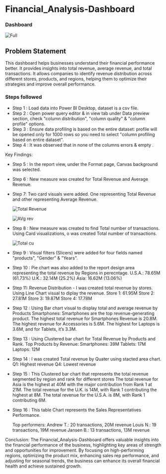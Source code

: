 
# Financial_Analysis-Dashboard

### Dashboard 
![Full](https://github.com/user-attachments/assets/79923886-6f77-4963-9afa-8505bc0cefbb)

## Problem Statement

This dashboard helps businesses understand their financial performance better. It provides insights into total revenue, average revenue, and total transactions. It allows companies to identify revenue distribution across different stores, products, and regions, helping them to optimize their strategies and improve overall performance.

### Steps followed 

- Step 1 : Load data into Power BI Desktop, dataset is a csv file.
- Step 2 : Open power query editor & in view tab under Data preview section, check "column distribution", "column quality" & "column profile" options.
- Step 3 : Ensure data profiling is based on the entire dataset: profile will be opened only for 1000 rows so you need to select "column profiling based on entire dataset".
- Step 4 : It was observed that in none of the columns errors & empty .

Key Findings:

- Step 5 : In the report view, under the Format page, Canvas background was selected.
- Step 6 : New measure was created for Total Revenue and Average Revenue. 
- Step 7: Two card visuals were added. One representing Total Revenue and other representing Average Revenue.

  ![Total Revenue](https://github.com/user-attachments/assets/26042471-f403-431d-837c-f3b8d99d2f7e)

  ![AVg rev](https://github.com/user-attachments/assets/8c5657fc-c312-4897-9920-4da241fbbbc5)

- Step 8 : New measure was created to find Total number of transactions. Using Card visualizations, o was created Total number of transactions.

  ![Total cu](https://github.com/user-attachments/assets/cae3d1dc-c51e-436c-ac79-49370f2adfbd)

- Step 9 : Visual filters (Slicers) were added for four fields named "products", "Gender" & "Years".

- Step 10 : Pie chart was also added to the report design area representing the total revenue by Regions in perecntage. 
    U.S.A.: 78.65M (61.73%)
    U.K.: 32.14M (25.2%)
    Asia: 16.62M (13.06%)

- Step 11: Revenue Distribution - I was created total revenue by stores. Using Line Chart visual to diplay the revenue.
    Store 1: 61.95M
    Store 2: 27.81M
    Store 3: 19.87M
    Store 4: 17.78M

- Step 12 : Using Bar chart visual to display total and average revenue by Products
    Smartphones: Smartphones are the top revenue-generating product.
    The highest total revenue for Smartphones Revenue is 20.8M.
    The highest revenue for Accessories is 5.6M.
    The highest for Laptops is 3.6M, and for Tablets, it’s 3.3M.

- Step 13 : Using Clustered bar chart for Total Revenue by Products and Rank.
    Top Products by Revenue:
      Smartphones: 39M
      Tablets: 17M
      Laptops: 12M

- Step 14 : I was created Total revenue by Quater using stacted area chart.
    Q1: Highest revenue
    Q4: Lowest revenue
        
- Step 15 : This Clustered bar chart that represents the total revenue segmented by region and rank for different stores
    The total revenue for Asia is the highest at 40M with the major contribution from Rank 1 at 21M.
    The total revenue for the U.K. is 14M, with Rank 1 contributing the highest at 8M.
    The total revenue for the U.S.A. is 8M, with Rank 1 contributing 6M.

- Step 16 : This table Chart represents the Sales Representatives Performance.

    Top performers:
      Andrew T.: 20 transactions, 20M revenue
      Louis N.: 19 transactions, 19M revenue
      Jansen B.: 13 transactions, 13M revenue

Conclusion:
The Financial_Analysis-Dashboard offers valuable insights into the financial performance of the business, highlighting key areas of strength and opportunities for improvement. By focusing on high-performing regions, optimizing the product mix, enhancing sales rep performance, and adjusting for seasonal trends, the business can enhance its overall financial health and achieve sustained growth.
